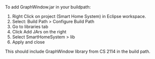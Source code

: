 To add GraphWindow.jar in your buildpath:

1. Right Click on project (Smart Home System) in Eclipse workspace.
2. Select: Build Path > Configure Build Path
3. Go to libraries tab
4. Click Add JArs on the right
5. Select SmartHomeSystem > lib
6. Apply and close

This should include GraphWindow library from CS 2114 in the build path.
